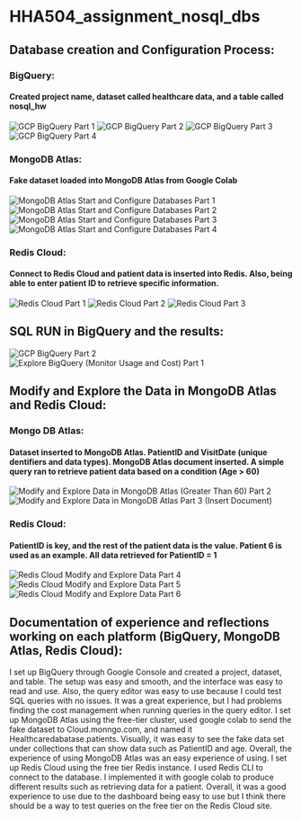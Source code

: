# HHA504_assignment_nosql_dbs
## Database creation and Configuration Process:
### BigQuery:
#### Created project name, dataset called healthcare data, and a table called nosql_hw
![GCP BigQuery Part 1](https://github.com/user-attachments/assets/181fd609-0efa-4db7-8fa3-6d47c11e795e)
![GCP BigQuery Part 2](https://github.com/user-attachments/assets/83f3d496-cf6c-4995-8d32-3c309000b478)
![GCP BigQuery Part 3](https://github.com/user-attachments/assets/11981e63-7111-489e-8ff5-24b91395337d)
![GCP BigQuery Part 4](https://github.com/user-attachments/assets/a9f402e7-80cc-44f6-b87e-81ed1f279bfb)

### MongoDB Atlas:
#### Fake dataset loaded into MongoDB Atlas from Google Colab
![MongoDB Atlas Start and Configure Databases Part 1](https://github.com/user-attachments/assets/d4efffd4-1c3f-4292-97af-325eb68d0834)
![MongoDB Atlas Start and Configure Databases Part 2](https://github.com/user-attachments/assets/f95cc483-cab9-499d-b576-9691cf85bfde)
![MongoDB Atlas Start and Configure Databases Part 3](https://github.com/user-attachments/assets/a2601a4f-602e-488e-b87d-8894ef9594ed)
![MongoDB Atlas Start and Configure Databases Part 4](https://github.com/user-attachments/assets/b2b3b725-bb3e-4006-b65e-d486f05a7f2c)

### Redis Cloud:
#### Connect to Redis Cloud and patient data is inserted into Redis. Also, being able to enter patient ID to retrieve specific information.
![Redis Cloud Part 1](https://github.com/user-attachments/assets/943ff8ec-804a-49a9-a846-fd36e9caefa1)
![Redis Cloud Part 2](https://github.com/user-attachments/assets/eee367c0-1402-4c14-8fc1-f66434e22e15)
![Redis Cloud Part 3](https://github.com/user-attachments/assets/823b3ac1-6520-4d9d-993d-bc0e8e707caf)


## SQL RUN in BigQuery and the results:
![GCP BigQuery Part 2](https://github.com/user-attachments/assets/83f3d496-cf6c-4995-8d32-3c309000b478)
![Explore BigQuery (Monitor Usage and Cost) Part 1](https://github.com/user-attachments/assets/c04326aa-4d25-4862-9f51-9634fdce6c4f)

## Modify and Explore the Data in MongoDB Atlas and Redis Cloud:
### Mongo DB Atlas:
#### Dataset inserted to MongoDB Atlas. PatientID and VisitDate (unique dentifiers and data types). MongoDB Atlas document inserted. A simple query ran to retrieve patient data based on a condition (Age > 60)
![Modify and Explore Data in MongoDB Atlas (Greater Than 60) Part 2](https://github.com/user-attachments/assets/7392a7f0-4271-4af1-b313-ead5b443eca2)
![Modify and Explore Data in MongoDB Atlas Part 3 (Insert Document)](https://github.com/user-attachments/assets/42e64c5c-e76f-40cb-8e5b-62c9820da8f2)
### Redis Cloud:
#### PatientID is key, and the rest of the patient data is the value. Patient 6 is used as an example. All data retrieved for PatientID = 1
![Redis Cloud Modify and Explore Data Part 4](https://github.com/user-attachments/assets/58dcd2de-9975-410d-bec3-7bc4ab461720)
![Redis Cloud Modify and Explore Data Part 5](https://github.com/user-attachments/assets/e6b410c8-3b7c-4912-86d1-a96e94fc8c99)
![Redis Cloud Modify and Explore Data Part 6](https://github.com/user-attachments/assets/ceb0d11d-64a1-4ab3-a089-b75e0deafe61)


## Documentation of experience and reflections working on each platform (BigQuery, MongoDB Atlas, Redis Cloud):
I set up BigQuery through Google Console and created a project, dataset, and table. The setup was easy and smooth, and the interface was easy to read and use. Also, the query editor was easy to use because I could test SQL queries with no issues. It was a great experience, but I had problems finding the cost management when running queries in the query editor.
I set up MongoDB Atlas using the free-tier cluster, used google colab to send the fake dataset to Cloud.monngo.com, and named it Healthcaredabatase.patients. Visually, it was easy to see the fake data set under collections that can show data such as PatientID and age. Overall, the experience of using MongoDB Atlas was an easy experience of using.
I set up Redis Cloud using the free tier Redis instance. I used Redis CLI to connect to the database. I implemented it with google colab to produce different results such as retrieving data for a patient. Overall, it was a good experience to use due to the dashboard being easy to use but I think there should be a way to test queries on the free tier on the Redis Cloud site.
